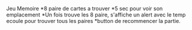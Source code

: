 Jeu Memoire
*8 paire de cartes a trouver
*5 sec pour voir son emplacement
*Un fois trouve les 8 paire, s'affiche un alert avec le temp ecoule pour trouver tous les paires
*button de recommencer la partie.

